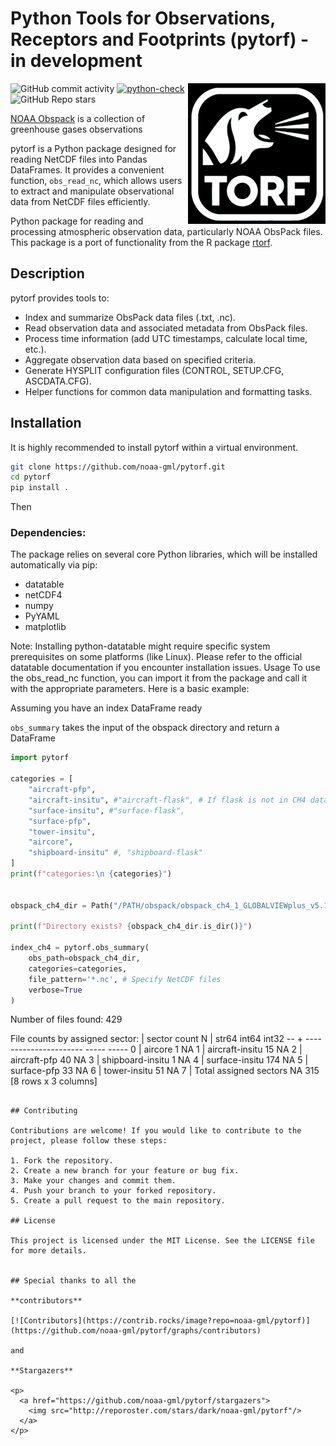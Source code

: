 # Python Tools for Observations, Receptors and Footprints (pytorf) - in development

<img src="https://github.com/noaa-gml/rtorf/blob/main/man/figures/logo.png?raw=true" align="right" alt="" width="220" />

![GitHub commit activity](https://img.shields.io/github/commit-activity/y/noaa-gml/pytorf)
[![python-check](https://github.com/noaa-gml/pytorf/actions/workflows/python-app.yml/badge.svg)](https://github.com/noaa-gml/pytorf/actions/workflows/python-app.yml)
![GitHub Repo stars](https://img.shields.io/github/stars/noaa-gml/pytorf)

[NOAA Obspack](https://gml.noaa.gov/ccgg/obspack/) is a collection of greenhouse gases observations

pytorf is a Python package designed for reading NetCDF files into Pandas DataFrames. It provides a convenient function, `obs_read_nc`, which allows users to extract and manipulate observational data from NetCDF files efficiently.

Python package for reading and processing atmospheric observation data, particularly NOAA ObsPack files. This package is a port of functionality from the R package [rtorf](https://github.com/noaa-gml/rtorf).

## Description
pytorf provides tools to:

- Index and summarize ObsPack data files (.txt, .nc).
- Read observation data and associated metadata from ObsPack files.
- Process time information (add UTC timestamps, calculate local time, etc.).
- Aggregate observation data based on specified criteria.
- Generate HYSPLIT configuration files (CONTROL, SETUP.CFG, ASCDATA.CFG).
- Helper functions for common data manipulation and formatting tasks.

## Installation

It is highly recommended to install pytorf within a virtual environment.


```bash
git clone https://github.com/noaa-gml/pytorf.git
cd pytorf
pip install .
```
Then

### Dependencies:

The package relies on several core Python libraries, which will be installed automatically via pip:

- datatable
- netCDF4
- numpy
- PyYAML
- matplotlib

Note: Installing python-datatable might require specific system prerequisites on some platforms (like Linux). Please refer to the official datatable documentation if you encounter installation issues.
Usage
To use the obs_read_nc function, you can import it from the package and call it with the appropriate parameters. Here is a basic example:

Assuming you have an index DataFrame ready

`obs_summary` takes the input of the obspack directory and return a DataFrame


```python
import pytorf

categories = [
    "aircraft-pfp",
    "aircraft-insitu", #"aircraft-flask", # If flask is not in CH4 data
    "surface-insitu", #"surface-flask",
    "surface-pfp",
    "tower-insitu",
    "aircore",
    "shipboard-insitu" #, "shipboard-flask"
]
print(f"categories:\n {categories}")


obspack_ch4_dir = Path("/PATH/obspack/obspack_ch4_1_GLOBALVIEWplus_v5.1_2023-03-08/data/nc/")

print(f"Directory exists? {obspack_ch4_dir.is_dir()}")

index_ch4 = pytorf.obs_summary(
    obs_path=obspack_ch4_dir,
    categories=categories,
    file_pattern='*.nc', # Specify NetCDF files
    verbose=True
)

```
Number of files found: 429

File counts by assigned sector:
   | sector                  count      N
   | str64                   int64  int32
-- + ----------------------  -----  -----
 0 | aircore                     1     NA
 1 | aircraft-insitu            15     NA
 2 | aircraft-pfp               40     NA
 3 | shipboard-insitu            1     NA
 4 | surface-insitu            174     NA
 5 | surface-pfp                33     NA
 6 | tower-insitu               51     NA
 7 | Total assigned sectors     NA    315
[8 rows x 3 columns]

```

## Contributing

Contributions are welcome! If you would like to contribute to the project, please follow these steps:

1. Fork the repository.
2. Create a new branch for your feature or bug fix.
3. Make your changes and commit them.
4. Push your branch to your forked repository.
5. Create a pull request to the main repository.

## License

This project is licensed under the MIT License. See the LICENSE file for more details.


## Special thanks to all the 

**contributors**

[![Contributors](https://contrib.rocks/image?repo=noaa-gml/pytorf)](https://github.com/noaa-gml/pytorf/graphs/contributors)

and

**Stargazers**

<p>
  <a href="https://github.com/noaa-gml/pytorf/stargazers">
    <img src="http://reporoster.com/stars/dark/noaa-gml/pytorf"/>
  </a>
</p>
